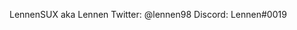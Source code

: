 LennenSUX aka Lennen
Twitter:  @lennen98
Discord:  Lennen#0019

<!---
LennenSUX/LennenSUX is a ✨ special ✨ repository because its `README.md` (this file) appears on your GitHub profile.
You can click the Preview link to take a look at your changes.
--->
